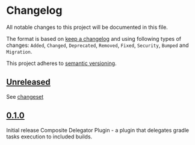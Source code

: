 # Changelog

All notable changes to this project will be documented in this file.

The format is based on [keep a changelog](http://keepachangelog.com/en/1.0.0/) and using following
types of changes: `Added`, `Changed`, `Deprecated`, `Removed`, `Fixed`, `Security`, `Bumped` and `Migration`.

This project adheres to [semantic versioning](http://semver.org/spec/v2.0.0.html).

## [Unreleased](https://github.com/bitfunk/gradle-plugins/releases/latest)

See [changeset](https://github.com/bitfunk/gradle-plugins/compare/plugin-tool-composite-delegator@v0.1.1...main)

## [0.1.0](https://github.com/bitfunk/gradle-plugins/releases/tag/plugin-tool-composite-delegator@v0.1.0)

Initial release Composite Delegator Plugin - a plugin that delegates gradle tasks execution to included builds.
